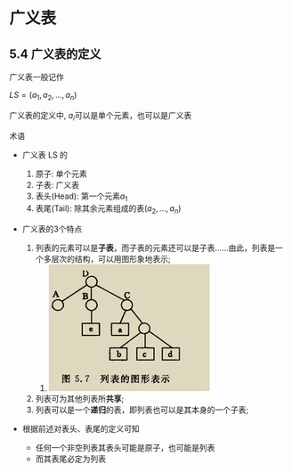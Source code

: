 # 广义表

## 5.4 广义表的定义

广义表一般记作

$LS = (a_1,a_2,...,a_n)$

广义表的定义中, $a_i$可以是单个元素，也可以是广义表

术语

- 广义表 LS 的
  1. 原子: 单个元素
  2. 子表: 广义表
  3. 表头(Head): 第一个元素$a_1$
  4. 表尾(Tail): 除其余元素组成的表$(a_2,...,a_n)$

- 广义表的3个特点
  1. 列表的元素可以是**子表**，而子表的元素还可以是子表……由此，列表是一个多层次的结构，可以用图形象地表示;
     1. ![20220806180059](https://raw.githubusercontent.com/Logible/Image/main/note_image/20220806180059.png)
  2. 列表可为其他列表所**共享**;
  3. 列表可以是一个**递归**的表，即列表也可以是其本身的一个子表;

- 根据前述对表头、表尾的定义可知
  - 任何一个非空列表其表头可能是原子，也可能是列表
  - 而其表尾必定为列表
